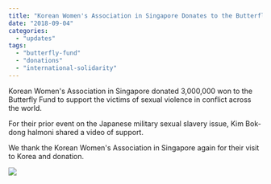 ```yaml
---
title: "Korean Women's Association in Singapore Donates to the Butterfly Fund"
date: "2018-09-04"
categories: 
  - "updates"
tags: 
  - "butterfly-fund"
  - "donations"
  - "international-solidarity"
---
```


Korean Women's Association in Singapore donated 3,000,000 won to the Butterfly Fund to support the victims of sexual violence in conflict across the world.

For their prior event on the Japanese military sexual slavery issue, Kim Bok-dong halmoni shared a video of support.

We thank the Korean Women's Association in Singapore again for their visit to Korea and donation.

[![](http://womenandwar.net/kr/wp-content/uploads/2018/09/IMG_0105-300x274.jpg)](http://womenandwar.net/kr/wp-content/uploads/2018/09/IMG_0105.jpg)

